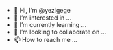 - 👋 Hi, I’m @yezigege
- 👀 I’m interested in ...
- 🌱 I’m currently learning ...
- 💞️ I’m looking to collaborate on ...
- 📫 How to reach me ...

<!---
yezigege/yezigege is a ✨ special ✨ repository because its `README.md` (this file) appears on your GitHub profile.
You can click the Preview link to take a look at your changes.
--->
